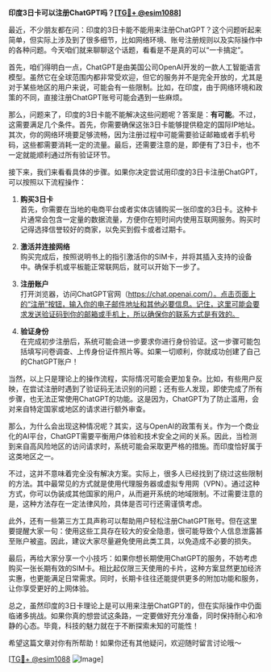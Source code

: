 **印度3日卡可以注册ChatGPT吗？[[TG💪+ @esim1088](https://t.me/s/esim1088)]**

最近，不少朋友都在问：印度的3日卡能不能用来注册ChatGPT？这个问题听起来简单，但实际上涉及到了很多细节，比如网络环境、账号注册规则以及实际操作中的各种问题。今天咱们就来聊聊这个话题，看看是不是真的可以“一卡搞定”。

首先，咱们得明白一点，ChatGPT是由美国公司OpenAI开发的一款人工智能语言模型。虽然它在全球范围内都非常受欢迎，但它的服务并不是完全开放的，尤其是对于某些地区的用户来说，可能会有一些限制。比如，在印度，由于网络环境和政策的不同，直接注册ChatGPT账号可能会遇到一些麻烦。

那么，问题来了，印度的3日卡能不能解决这些问题呢？答案是：**有可能**。不过，这需要满足几个条件。首先，你需要确保这张3日卡能够提供稳定的国际IP地址。其次，你的网络环境要足够流畅，因为注册过程中可能需要验证邮箱或者手机号码，这些都需要消耗一定的流量。最后，还需要注意的是，即便有了3日卡，也不一定就能顺利通过所有验证环节。

接下来，我们来看看具体的步骤。如果你决定尝试用印度的3日卡注册ChatGPT，可以按照以下流程操作：

1. **购买3日卡**  
   首先，你需要在当地的电商平台或者实体店铺购买一张印度的3日卡。这种卡片通常会包含一定量的数据流量，方便你在短时间内使用互联网服务。购买时记得选择信誉较好的商家，以免买到假卡或者过期卡。

2. **激活并连接网络**  
   购买完成后，按照说明书上的指引激活你的SIM卡，并将其插入支持的设备中。确保手机或平板能正常联网后，就可以开始下一步了。

3. **注册账户**  
   打开浏览器，访问ChatGPT官网（https://chat.openai.com/）。点击页面上的“注册”按钮，输入你的电子邮件地址和其他必要信息。记住，这里可能会要求发送验证码到你的邮箱或手机上，所以确保你的联系方式是有效的。

4. **验证身份**  
   在完成初步注册后，系统可能会进一步要求你进行身份验证。这一步骤可能包括填写问卷调查、上传身份证件照片等。如果一切顺利，你就成功创建了自己的ChatGPT账户！

当然，以上只是理论上的操作流程，实际情况可能会更加复杂。比如，有些用户反映，在尝试注册时遇到了验证码无法识别的问题；还有些人发现，即使完成了所有步骤，也无法正常使用ChatGPT的功能。这是因为，ChatGPT为了防止滥用，会对来自特定国家或地区的请求进行额外审查。

那么，为什么会出现这种情况呢？其实，这与OpenAI的政策有关。作为一个商业化的AI平台，ChatGPT需要平衡用户体验和技术安全之间的关系。因此，当检测到来自高风险地区的访问请求时，系统可能会采取更严格的措施。而印度恰好属于这类地区之一。

不过，这并不意味着完全没有解决方案。实际上，很多人已经找到了绕过这些限制的方法。其中最常见的方式就是使用代理服务器或虚拟专用网（VPN）。通过这种方式，你可以伪装成其他国家的用户，从而避开系统的地域限制。不过需要注意的是，这种方法存在一定法律风险，具体是否可行还需谨慎考虑。

此外，还有一些第三方工具声称可以帮助用户轻松注册ChatGPT账号。但在这里要提醒大家一句：使用这些工具存在较大的安全隐患，很可能导致个人信息泄露甚至账户被盗。因此，建议大家尽量避免使用此类工具，以免造成不必要的损失。

最后，再给大家分享一个小技巧：如果你想长期使用ChatGPT的服务，不妨考虑购买一张长期有效的SIM卡。相比起仅限三天使用的卡片，这种方案显然更加经济实惠，也更能满足日常需求。同时，长期卡往往还能提供更多的附加功能和服务，让你享受更好的上网体验。

总之，虽然印度的3日卡理论上是可以用来注册ChatGPT的，但在实际操作中仍面临诸多挑战。如果你真的想尝试这条路，一定要做好充分准备，同时保持耐心和冷静的心态。毕竟，科技的魅力就在于不断探索未知的可能性！

希望这篇文章对你有所帮助！如果你还有其他疑问，欢迎随时留言讨论哦～  

[[TG💪+ @esim1088](https://t.me/s/esim1088) ![Image](https://i.postimg.cc/4NQfJmqS/Snipaste-2025-05-13-00-14-12.png)]